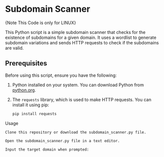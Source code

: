 # Subdomain Scanner
{Note This Code is only for LINUX}

This Python script is a simple subdomain scanner that checks for the existence of subdomains for a given domain. It uses a wordlist to generate subdomain variations and sends HTTP requests to check if the subdomains are valid.

## Prerequisites

Before using this script, ensure you have the following:

1. Python installed on your system. You can download Python from [python.org](https://www.python.org/downloads/).

2. The `requests` library, which is used to make HTTP requests. You can install it using pip:

   ```bash
   pip install requests
   
Usage

    Clone this repository or download the subdomain_scanner.py file.

    Open the subdomain_scanner.py file in a text editor.

    Input the target domain when prompted:
